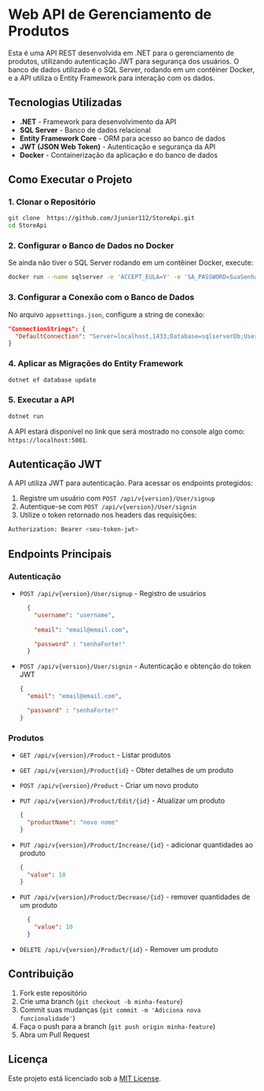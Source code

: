 # Web API de Gerenciamento de Produtos

Esta é uma API REST desenvolvida em .NET para o gerenciamento de produtos, utilizando autenticação JWT para segurança dos usuários. O banco de dados utilizado é o SQL Server, rodando em um contêiner Docker, e a API utiliza o Entity Framework para interação com os dados.

## Tecnologias Utilizadas

- **.NET** - Framework para desenvolvimento da API
- **SQL Server** - Banco de dados relacional
- **Entity Framework Core** - ORM para acesso ao banco de dados
- **JWT (JSON Web Token)** - Autenticação e segurança da API
- **Docker** - Containerização da aplicação e do banco de dados

## Como Executar o Projeto

### 1. Clonar o Repositório

```sh
git clone  https://github.com/Jjunior112/StoreApi.git
cd StoreApi
```

### 2. Configurar o Banco de Dados no Docker

Se ainda não tiver o SQL Server rodando em um contêiner Docker, execute:

```sh
docker run --name sqlserver -e 'ACCEPT_EULA=Y' -e 'SA_PASSWORD=SuaSenhaForte!' -p 1433:1433 -d mcr.microsoft.com/mssql/server:2019-latest
```

### 3. Configurar a Conexão com o Banco de Dados

No arquivo `appsettings.json`, configure a string de conexão:

```json
"ConnectionStrings": {
  "DefaultConnection": "Server=localhost,1433;Database=sqlserverDb;User Id=sa;Password=SuaSenhaForte!;"
}
```

### 4. Aplicar as Migrações do Entity Framework

```sh
dotnet ef database update
```

### 5. Executar a API

```sh
dotnet run
```

A API estará disponível  no link que será mostrado no console algo como: `https://localhost:5001`.

## Autenticação JWT

A API utiliza JWT para autenticação. Para acessar os endpoints protegidos:

1. Registre um usuário com `POST /api/v{version}/User/signup`
2. Autentique-se com `POST /api/v{version}/User/signin`
3. Utilize o token retornado nos headers das requisições:

```sh
Authorization: Bearer <seu-token-jwt>
```

## Endpoints Principais

### Autenticação

- `POST /api/v{version}/User/signup` - Registro de usuários
  
  ```JSON
    {
      "username": "username",
    
      "email": "email@email.com",

      "password" : "senhaForte!"
    }
  ```
- `POST /api/v{version}/User/signin` - Autenticação e obtenção do token JWT
  
    ```JSON
    { 
      "email": "email@email.com",

      "password" : "senhaForte!"
    }
  ```

### Produtos

- `GET /api/v{version}/Product` - Listar produtos
- `GET /api/v{version}/Product{id}` - Obter detalhes de um produto
- `POST /api/v{version}/Product` - Criar um novo produto
- `PUT /api/v{version}/Product/Edit/{id}` - Atualizar um produto
  
    ```JSON
    {
      "productName": "novo nome"
    }
  ```
- `PUT /api/v{version}/Product/Increase/{id}` - adicionar quantidades ao produto
    ```JSON
    {
      "value": 10
    }
  ```
- `PUT /api/v{version}/Product/Decrease/{id}` -  remover quantidades de um produto
  ```JSON
    {
      "value": 10
    }
  ```
- `DELETE /api/v{version}/Product/{id}` - Remover um produto

## Contribuição

1. Fork este repositório
2. Crie uma branch (`git checkout -b minha-feature`)
3. Commit suas mudanças (`git commit -m 'Adiciona nova funcionalidade'`)
4. Faça o push para a branch (`git push origin minha-feature`)
5. Abra um Pull Request

## Licença

Este projeto está licenciado sob a [MIT License](LICENSE).
